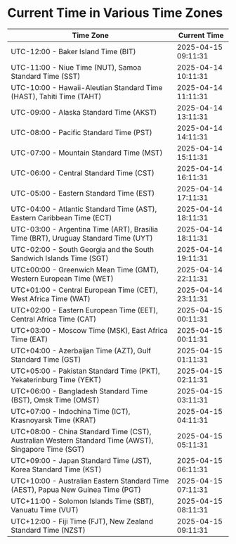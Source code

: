 # Current Time in Various Time Zones

| Time Zone | Current Time |
|-----------|--------------|
| UTC-12:00 - Baker Island Time (BIT) | 2025-04-15 09:11:31 |
| UTC-11:00 - Niue Time (NUT), Samoa Standard Time (SST) | 2025-04-14 10:11:31 |
| UTC-10:00 - Hawaii-Aleutian Standard Time (HAST), Tahiti Time (TAHT) | 2025-04-14 11:11:31 |
| UTC-09:00 - Alaska Standard Time (AKST) | 2025-04-14 13:11:31 |
| UTC-08:00 - Pacific Standard Time (PST) | 2025-04-14 14:11:31 |
| UTC-07:00 - Mountain Standard Time (MST) | 2025-04-14 15:11:31 |
| UTC-06:00 - Central Standard Time (CST) | 2025-04-14 16:11:31 |
| UTC-05:00 - Eastern Standard Time (EST) | 2025-04-14 17:11:31 |
| UTC-04:00 - Atlantic Standard Time (AST), Eastern Caribbean Time (ECT) | 2025-04-14 18:11:31 |
| UTC-03:00 - Argentina Time (ART), Brasília Time (BRT), Uruguay Standard Time (UYT) | 2025-04-14 18:11:31 |
| UTC-02:00 - South Georgia and the South Sandwich Islands Time (SGT) | 2025-04-14 19:11:31 |
| UTC±00:00 - Greenwich Mean Time (GMT), Western European Time (WET) | 2025-04-14 22:11:31 |
| UTC+01:00 - Central European Time (CET), West Africa Time (WAT) | 2025-04-14 23:11:31 |
| UTC+02:00 - Eastern European Time (EET), Central Africa Time (CAT) | 2025-04-15 00:11:31 |
| UTC+03:00 - Moscow Time (MSK), East Africa Time (EAT) | 2025-04-15 00:11:31 |
| UTC+04:00 - Azerbaijan Time (AZT), Gulf Standard Time (GST) | 2025-04-15 01:11:31 |
| UTC+05:00 - Pakistan Standard Time (PKT), Yekaterinburg Time (YEKT) | 2025-04-15 02:11:31 |
| UTC+06:00 - Bangladesh Standard Time (BST), Omsk Time (OMST) | 2025-04-15 03:11:31 |
| UTC+07:00 - Indochina Time (ICT), Krasnoyarsk Time (KRAT) | 2025-04-15 04:11:31 |
| UTC+08:00 - China Standard Time (CST), Australian Western Standard Time (AWST), Singapore Time (SGT) | 2025-04-15 05:11:31 |
| UTC+09:00 - Japan Standard Time (JST), Korea Standard Time (KST) | 2025-04-15 06:11:31 |
| UTC+10:00 - Australian Eastern Standard Time (AEST), Papua New Guinea Time (PGT) | 2025-04-15 07:11:31 |
| UTC+11:00 - Solomon Islands Time (SBT), Vanuatu Time (VUT) | 2025-04-15 08:11:31 |
| UTC+12:00 - Fiji Time (FJT), New Zealand Standard Time (NZST) | 2025-04-15 09:11:31 |
